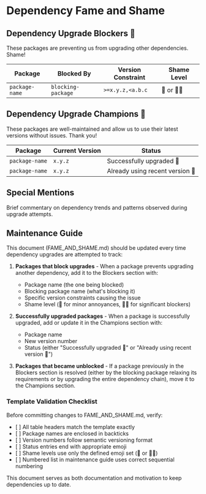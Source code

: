 # Dependency Fame and Shame

## Dependency Upgrade Blockers 🧐

These packages are preventing us from upgrading other dependencies. Shame!

| Package | Blocked By | Version Constraint | Shame Level |
|---------|------------|-------------------|-------------|
| `package-name` | `blocking-package` | `>=x.y.z,<a.b.c` | 🧐 or 🧐🧐 |

## Dependency Upgrade Champions 🤩

These packages are well-maintained and allow us to use their latest versions without issues. Thank you!

| Package | Current Version | Status |
|---------|----------------|--------|
| `package-name` | `x.y.z` | Successfully upgraded 🤩 |
| `package-name` | `x.y.z` | Already using recent version 🤩 |

## Special Mentions

Brief commentary on dependency trends and patterns observed during upgrade attempts.

## Maintenance Guide

This document (FAME_AND_SHAME.md) should be updated every time dependency upgrades are attempted to track:

1. **Packages that block upgrades** - When a package prevents upgrading another dependency, add it to the Blockers section with:

   - Package name (the one being blocked)
   - Blocking package name (what's blocking it)
   - Specific version constraints causing the issue
   - Shame level (🧐 for minor annoyances, 🧐🧐 for significant blockers)

1. **Successfully upgraded packages** - When a package is successfully upgraded, add or update it in the Champions section with:

   - Package name
   - New version number
   - Status (either "Successfully upgraded 🤩" or "Already using recent version 🤩")

1. **Packages that became unblocked** - If a package previously in the Blockers section is resolved (either by the blocking package relaxing its requirements or by upgrading the entire dependency chain), move it to the Champions section.

### Template Validation Checklist

Before committing changes to FAME_AND_SHAME.md, verify:

- \[ \] All table headers match the template exactly
- \[ \] Package names are enclosed in backticks
- \[ \] Version numbers follow semantic versioning format
- \[ \] Status entries end with appropriate emoji
- \[ \] Shame levels use only the defined emoji set (🧐 or 🧐🧐)
- \[ \] Numbered list in maintenance guide uses correct sequential numbering

This document serves as both documentation and motivation to keep dependencies up to date.
